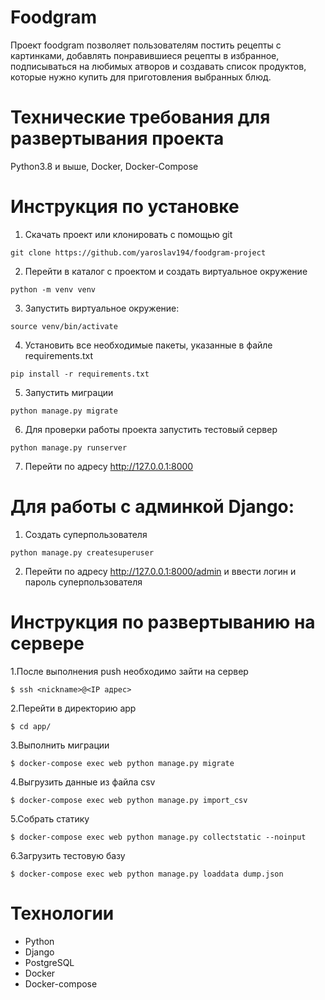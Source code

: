 # Foodgram


Проект foodgram позволяет пользователям постить рецепты с картинками,
добавлять понравившиеся рецепты в избранное,
подписываться на любимых атворов и создавать список продуктов,
которые нужно купить для приготовления выбранных блюд.

# Технические требования для развертывания проекта
Python3.8 и выше, Docker, Docker-Compose

# Инструкция по установке
1. Скачать проект или клонировать с помощью git 
```
git clone https://github.com/yaroslav194/foodgram-project
```

2. Перейти в каталог с проектом и создать виртуальное окружение 
```
python -m venv venv
```

3. Запустить виртуальное окружение:

```
source venv/bin/activate
```

4. Установить все необходимые пакеты, указанные в файле requirements.txt 
```
pip install -r requirements.txt
```

5. Запустить миграции 
```
python manage.py migrate
```

6. Для проверки работы проекта запустить тестовый сервер 
```
python manage.py runserver
```

7. Перейти по адресу http://127.0.0.1:8000

# Для работы с админкой Django:
1. Создать суперпользователя 
```
python manage.py createsuperuser
```
2. Перейти по адресу http://127.0.0.1:8000/admin и ввести логин и пароль суперпользователя

# Инструкция по развертыванию на сервере

1.После выполнения push необходимо зайти на сервер
```
$ ssh <nickname>@<IP адрес>
```
2.Перейти в директорию app
```
$ cd app/
```
3.Выполнить миграции
```
$ docker-compose exec web python manage.py migrate
```
4.Выгрузить данные из файла csv
```     
$ docker-compose exec web python manage.py import_csv
```
5.Собрать статику
```
$ docker-compose exec web python manage.py collectstatic --noinput
```
6.Загрузить тестовую базу
```
$ docker-compose exec web python manage.py loaddata dump.json
```
# Технологии 
* Python
* Django
* PostgreSQL
* Docker
* Docker-compose


